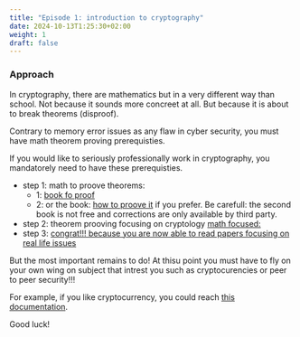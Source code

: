 ```yaml
---
title: "Episode 1: introduction to cryptography"
date: 2024-10-13T1:25:30+02:00
weight: 1
draft: false
---
```


### Approach

In cryptography, there are mathematics but in a very different way than school. Not because it sounds more concreet at all. But because it is about to break theorems (disproof).

Contrary to memory error issues as any flaw in cyber security, you must have math theorem proving prerequisties.

If you would like to seriously professionally work in cryptography, you mandatorely need to have these prerequisties.

- step 1: math to proove theorems: 
  - 1: [book fo proof](https://www.people.vcu.edu/~rhammack/BookOfProof/Main.pdf)
  - 2: or the book: [how to proove it](https://www.amazon.com/How-Prove-Structured-Daniel-Velleman/dp/1108439535/ref=sr_1_1?crid=1G289WGWAXA57&keywords=how+to+prove+it&qid=1685799138&s=books&sprefix=how+to+prov%2Cstripbooks-intl-ship%2C864&sr=1-1) if you prefer. Be carefull: the second book is not free and corrections are only available by third party.
- step 2: theorem prooving focusing on cryptology [math focused:](https://www.amazon.com/Introduction-Mathematical-Cryptography-Undergraduate-Mathematics/dp/1493939386)
- step 3: [congrat!!! because you are now able to read papers focusing on real life issues](https://www.amazon.fr/Cryptanalysis-RSA-Variants-Jason-Hinek/dp/1420075187)

But the most important remains to do! At thisu point you must have to fly on your own wing on subject that intrest you such as cryptocurencies or peer to peer security!!!

For example, if you like cryptocurrency, you could reach [this documentation](https://www.zkdocs.com/docs/zkdocs/zero-knowledge-protocols/schnorr/).

Good luck!